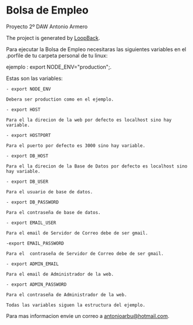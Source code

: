 # Bolsa de Empleo
Proyecto 2º DAW Antonio Armero

The project is generated by [LoopBack](http://loopback.io).

Para ejecutar la Bolsa de Empleo necesitaras  las siguientes variables en el .porfile 
de tu carpeta personal de tu linux:

ejemplo :  export NODE_ENV="production";. 

Estas son las variables:

	- export NODE_ENV

	Debera ser production como en el ejemplo.

	- export HOST
	 
	Para el la direcion de la web por defecto es localhost sino hay variable.

	- export HOSTPORT

	Para el puerto por defecto es 3000 sino hay variable.

	- export DB_HOST

	Para el la direcion de la Base de Datos por defecto es localhost sino hay variable.

	- export DB_USER

	Para el usuario de base de datos.

	- export DB_PASSWORD

	Para el contraseña de base de datos.

	- export EMAIL_USER

	Para el email de Servidor de Correo debe de ser gmail.

	-export EMAIL_PASSWORD

	Para el  contraseña de Servidor de Correo debe de ser gmail.

	- export ADMIN_EMAIL

	Para el email de Administrador de la web.

	- export ADMIN_PASSWORD

	Para el contraseña de Administrador de la web.

	Todas las variables siguen la estructura del ejemplo.

Para mas informacion envie un correo a [antonioarbu@hotmail.com](mailto:antonioarbu@hotmail.com?subject=Sugerencia%20al%20proyecto).
